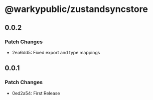 # @warkypublic/zustandsyncstore

## 0.0.2

### Patch Changes

- 2ea6dd5: Fixed export and type mappings

## 0.0.1

### Patch Changes

- 0ed2a54: First Release
